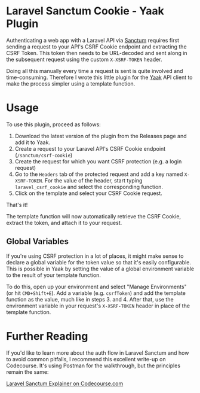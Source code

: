 # Laravel Sanctum Cookie - Yaak Plugin

Authenticating a web app with a Laravel API via [Sanctum](https://laravel.com/docs/11.x/sanctum#spa-authentication) requires first sending a request to your API's CSRF Cookie endpoint and extracting the CSRF Token. This token then needs to be URL-decoded and sent along in the subsequent request using the custom `X-XSRF-TOKEN` header.

Doing all this manually every time a request is sent is quite involved and time-consuming. Therefore I wrote this little plugin for the [Yaak](https://yaak.app/) API client to make the process simpler using a template function.

# Usage

To use this plugin, proceed as follows:

1. Download the latest version of the plugin from the Releases page and add it to Yaak.
2. Create a request to your Laravel API's CSRF Cookie endpoint (`/sanctum/csrf-cookie`)
3. Create the request for which you want CSRF protection (e.g. a login request)
4. Go to the `Headers` tab of the protected request and add a key named `X-XSRF-TOKEN`. For the value of the header, start typing `laravel_csrf_cookie` and select the corresponding function.
5. Click on the template and select your CSRF Cookie request.

That's it!

The template function will now automatically retrieve the CSRF Cookie, extract the token, and attach it to your request.

## Global Variables

If you're using CSRF protection in a lot of places, it might make sense to declare a global variable for the token value so that it's easily configurable. This is possible in Yaak by setting the value of a global environment variable to the result of your template function.

To do this, open up your environment and select "Manage Environments" (or hit `CMD+Shift+E`). Add a variable (e.g. `csrfToken`) and add the template function as the value, much like in steps 3. and 4. After that, use the environment variable in your request's `X-XSRF-TOKEN` header in place of the template function.

# Further Reading

If you'd like to learn more about the auth flow in Laravel Sanctum and how to avoid common pitfalls, I recommend this excellent write-up on Codecourse. It's using Postman for the walkthrough, but the principles remain the same:

[Laravel Sanctum Explainer on Codecourse.com](https://codecourse.com/articles/laravel-sanctum-airlock-with-postman)
